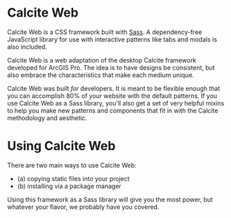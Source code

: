 <h1 class="leader-0">Calcite Web</h1>

Calcite Web is a CSS framework built with [Sass](http://sass-lang.com/). A dependency-free JavaScript library for use with interactive patterns like tabs and modals is also included.

Calcite Web is a web adaptation of the desktop Calcite framework developed for ArcGIS Pro. The idea is to have designs be consistent, but also embrace the characteristics that make each medium unique.

Calcite Web was built *for* developers. It is meant to be flexible enough that you can accomplish 80% of your website with the default patterns. If you use Calcite Web as a Sass library, you'll also get a set of very helpful mixins to help you make new patterns and components that fit in with the Calcite methodology and aesthetic.

# Using Calcite Web

There are two main ways to use Calcite Web:

- (a) copying static files into your project
- (b) installing via a package manager

Using this framework as a Sass library will give you the most power, but whatever your flavor, we probably have you covered.
